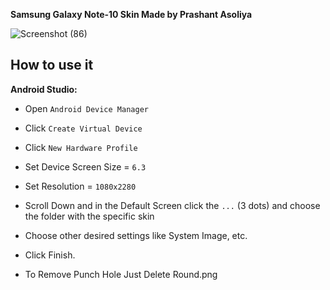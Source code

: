**Samsung Galaxy Note-10 Skin Made by Prashant Asoliya**


![Screenshot (86)](https://user-images.githubusercontent.com/58981656/208326225-1a41a70b-3c1d-4ac4-9b95-87f8867d5bf2.png)



## How to use it

**Android Studio:**

 - Open `Android Device Manager`
 - Click `Create Virtual Device`
 - Click `New Hardware Profile`
 - Set Device Screen Size = `6.3`
 - Set Resolution = `1080x2280`
 - Scroll Down and in the Default Screen click the `...` (3 dots) and choose the folder with the specific skin
 - Choose other desired settings like System Image, etc.
 - Click Finish.
 
 - To Remove Punch Hole Just Delete Round.png
